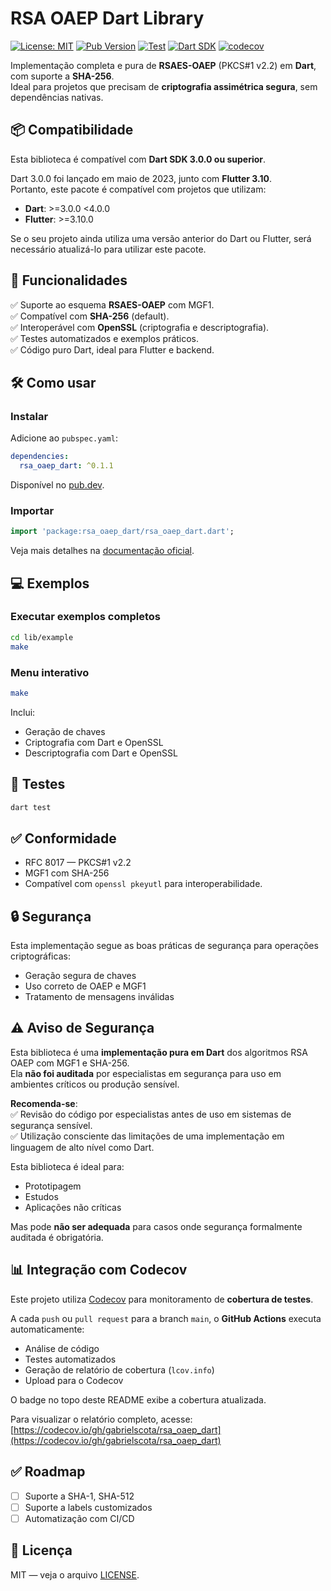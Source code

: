 # RSA OAEP Dart Library

[![License: MIT](https://img.shields.io/badge/License-MIT-yellow.svg)](LICENSE)
[![Pub Version](https://img.shields.io/pub/v/rsa_oaep_dart.svg)](https://pub.dev/packages/rsa_oaep_dart)
[![Test](https://github.com/gabrielscota/rsa_oaep_dart/actions/workflows/test.yml/badge.svg)](https://github.com/gabrielscota/rsa_oaep_dart/actions/workflows/test.yml)
[![Dart SDK](https://img.shields.io/badge/Dart-%3E%3D3.0.0-blue)](https://dart.dev)
[![codecov](https://codecov.io/gh/gabrielscota/rsa_oaep_dart/branch/main/graph/badge.svg)](https://codecov.io/gh/gabrielscota/rsa_oaep_dart)

Implementação completa e pura de **RSAES-OAEP** (PKCS#1 v2.2) em **Dart**, com suporte a **SHA-256**.  
Ideal para projetos que precisam de **criptografia assimétrica segura**, sem dependências nativas.

## 📦 Compatibilidade

Esta biblioteca é compatível com **Dart SDK 3.0.0 ou superior**.

Dart 3.0.0 foi lançado em maio de 2023, junto com **Flutter 3.10**.  
Portanto, este pacote é compatível com projetos que utilizam:  

- **Dart**: >=3.0.0 <4.0.0  
- **Flutter**: >=3.10.0

Se o seu projeto ainda utiliza uma versão anterior do Dart ou Flutter, será necessário atualizá-lo para utilizar este pacote.

## 🚀 Funcionalidades

✅ Suporte ao esquema **RSAES-OAEP** com MGF1.  
✅ Compatível com **SHA-256** (default).  
✅ Interoperável com **OpenSSL** (criptografia e descriptografia).  
✅ Testes automatizados e exemplos práticos.  
✅ Código puro Dart, ideal para Flutter e backend.

## 🛠️ Como usar

### Instalar

Adicione ao `pubspec.yaml`:

```yaml
dependencies:
  rsa_oaep_dart: ^0.1.1
```

Disponível no [pub.dev](https://pub.dev/packages/rsa_oaep_dart).

### Importar

```dart
import 'package:rsa_oaep_dart/rsa_oaep_dart.dart';
```

Veja mais detalhes na [documentação oficial](https://pub.dev/documentation/rsa_oaep_dart/latest/).

## 💻 Exemplos

### Executar exemplos completos

```bash
cd lib/example
make
```

### Menu interativo

```bash
make
```

Inclui:  

- Geração de chaves  
- Criptografia com Dart e OpenSSL  
- Descriptografia com Dart e OpenSSL  

## 🧪 Testes

```bash
dart test
```

## ✅ Conformidade

- RFC 8017 — PKCS#1 v2.2  
- MGF1 com SHA-256  
- Compatível com `openssl pkeyutl` para interoperabilidade.

## 🔒 Segurança

Esta implementação segue as boas práticas de segurança para operações criptográficas:  

- Geração segura de chaves  
- Uso correto de OAEP e MGF1  
- Tratamento de mensagens inválidas

## ⚠️ Aviso de Segurança

Esta biblioteca é uma **implementação pura em Dart** dos algoritmos RSA OAEP com MGF1 e SHA-256.  
Ela **não foi auditada** por especialistas em segurança para uso em ambientes críticos ou produção sensível.  

**Recomenda-se**:  
✅ Revisão do código por especialistas antes de uso em sistemas de segurança sensível.  
✅ Utilização consciente das limitações de uma implementação em linguagem de alto nível como Dart.  

Esta biblioteca é ideal para:  

- Prototipagem  
- Estudos  
- Aplicações não críticas

Mas pode **não ser adequada** para casos onde segurança formalmente auditada é obrigatória.

## 📊 Integração com Codecov

Este projeto utiliza [Codecov](https://codecov.io/) para monitoramento de **cobertura de testes**.

A cada `push` ou `pull request` para a branch `main`, o **GitHub Actions** executa automaticamente:

- Análise de código
- Testes automatizados
- Geração de relatório de cobertura (`lcov.info`)
- Upload para o Codecov

O badge no topo deste README exibe a cobertura atualizada.

Para visualizar o relatório completo, acesse:  
[https://codecov.io/gh/gabrielscota/rsa_oaep_dart](https://codecov.io/gh/gabrielscota/rsa_oaep_dart)

## ✅ Roadmap

- [ ] Suporte a SHA-1, SHA-512  
- [ ] Suporte a labels customizados  
- [ ] Automatização com CI/CD  

## 📄 Licença

MIT — veja o arquivo [LICENSE](LICENSE).
